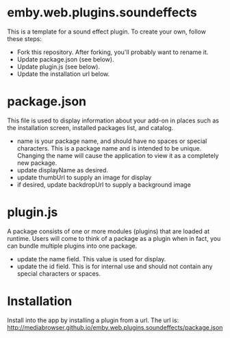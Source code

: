 # emby.web.plugins.soundeffects

This is a template for a sound effect plugin. To create your own, follow these steps:

* Fork this repository. After forking, you'll probably want to rename it.
* Update package.json (see below). 
* Update plugin.js (see below).
* Update the installation url below.

# package.json

This file is used to display information about your add-on in places such as the installation screen, installed packages list, and catalog.

* name is your package name, and should have no spaces or special characters. This is a package name and is intended to be unique. Changing the name will cause the application to view it as a completely new package.
* update displayName as desired.
* update thumbUrl to supply an image for display
* if desired, update backdropUrl to supply a background image

# plugin.js

A package consists of one or more modules (plugins) that are loaded at runtime. Users will come to think of a package as a plugin when in fact, you can bundle multiple plugins into one package.

* update the name field. This value is used for display.
* update the id field. This is for internal use and should not contain any special characters or spaces.

# Installation

Install into the app by installing a plugin from a url. The url is: http://mediabrowser.github.io/emby.web.plugins.soundeffects/package.json

